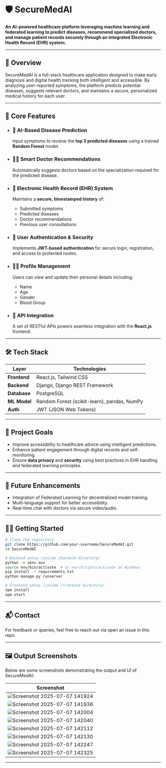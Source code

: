 # 🛡️ SecureMedAI

**An AI-powered healthcare platform leveraging machine learning and federated learning to predict diseases, recommend specialized doctors, and manage patient records securely through an integrated Electronic Health Record (EHR) system.**

---

## 📖 Overview

SecureMedAI is a full-stack healthcare application designed to make early diagnosis and digital health tracking both intelligent and accessible. By analyzing user-reported symptoms, the platform predicts potential diseases, suggests relevant doctors, and maintains a secure, personalized medical history for each user.

---

## 🔑 Core Features

- ### 🤖 AI-Based Disease Prediction  
  Input symptoms to receive the **top 3 predicted diseases** using a trained **Random Forest** model.

- ### 👨‍⚕️ Smart Doctor Recommendations  
  Automatically suggests doctors based on the specialization required for the predicted disease.

- ### 📁 Electronic Health Record (EHR) System  
  Maintains a **secure, timestamped history** of:
  - Submitted symptoms  
  - Predicted diseases  
  - Doctor recommendations  
  - Previous user consultations  

- ### 🔐 User Authentication & Security  
  Implements **JWT-based authentication** for secure login, registration, and access to protected routes.

- ### 🧍‍♂️ Profile Management  
  Users can view and update their personal details including:
  - Name  
  - Age  
  - Gender  
  - Blood Group

- ### 🔗 API Integration  
  A set of RESTful APIs powers seamless integration with the **React.js** frontend.

---

## 🛠️ Tech Stack

| Layer        | Technologies                                      |
|--------------|--------------------------------------------------|
| **Frontend** | React.js, Tailwind CSS                           |
| **Backend**  | Django, Django REST Framework                    |
| **Database** | PostgreSQL                                       |
| **ML Model** | Random Forest (scikit-learn), pandas, NumPy      |
| **Auth**     | JWT (JSON Web Tokens)                            |

---

## 📌 Project Goals

- Improve accessibility to healthcare advice using intelligent predictions.  
- Enhance patient engagement through digital records and self-monitoring.  
- Ensure **data privacy** and **security** using best practices in EHR handling and federated learning principles.

---

## 🚀 Future Enhancements

- Integration of Federated Learning for decentralized model training.
- Multi-language support for better accessibility.
- Real-time chat with doctors via secure video/audio.

---

## 🧑‍💻 Getting Started

```bash
# Clone the repository
git clone https://github.com/your-username/SecureMedAI.git
cd SecureMedAI

# Backend setup (inside /backend directory)
python -m venv env
source env/bin/activate  # or env\Scripts\activate on Windows
pip install -r requirements.txt
python manage.py runserver

# Frontend setup (inside /frontend directory)
npm install
npm start
```

---

## 📬 Contact

For feedback or queries, feel free to reach out via open an issue in this repo.

---

## 🖼️ Output Screenshots

Below are some screenshots demonstrating the output and UI of SecureMedAI:

| Screenshot |
|------------|
| ![Screenshot 2025-07-07 141924](screenshots/Screenshot%202025-07-07%20141924.png) |
| ![Screenshot 2025-07-07 141936](screenshots/Screenshot%202025-07-07%20141936.png) |
| ![Screenshot 2025-07-07 142004](screenshots/Screenshot%202025-07-07%20142004.png) |
| ![Screenshot 2025-07-07 142040](screenshots/Screenshot%202025-07-07%20142040.png) |
| ![Screenshot 2025-07-07 142112](screenshots/Screenshot%202025-07-07%20142112.png) |
| ![Screenshot 2025-07-07 142130](screenshots/Screenshot%202025-07-07%20142130.png) |
| ![Screenshot 2025-07-07 142247](screenshots/Screenshot%202025-07-07%20142247.png) |
| ![Screenshot 2025-07-07 142325](screenshots/Screenshot%202025-07-07%20142325.png) |

---
